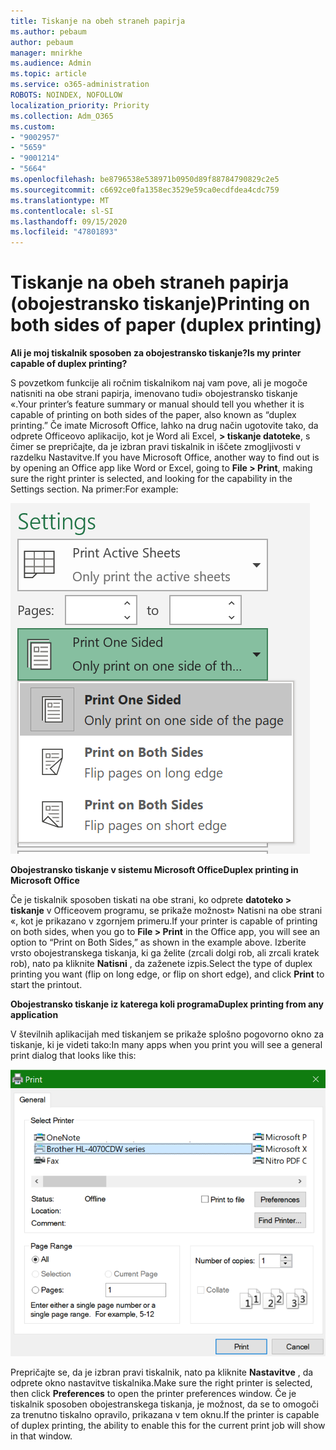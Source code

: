 ```yaml
---
title: Tiskanje na obeh straneh papirja
ms.author: pebaum
author: pebaum
manager: mnirkhe
ms.audience: Admin
ms.topic: article
ms.service: o365-administration
ROBOTS: NOINDEX, NOFOLLOW
localization_priority: Priority
ms.collection: Adm_O365
ms.custom:
- "9002957"
- "5659"
- "9001214"
- "5664"
ms.openlocfilehash: be8796538e538971b0950d89f88784790829c2e5
ms.sourcegitcommit: c6692ce0fa1358ec3529e59ca0ecdfdea4cdc759
ms.translationtype: MT
ms.contentlocale: sl-SI
ms.lasthandoff: 09/15/2020
ms.locfileid: "47801893"
---
```

# <a name="printing-on-both-sides-of-paper-duplex-printing"></a><span data-ttu-id="f617f-102">Tiskanje na obeh straneh papirja (obojestransko tiskanje)</span><span class="sxs-lookup"><span data-stu-id="f617f-102">Printing on both sides of paper (duplex printing)</span></span>

<span data-ttu-id="f617f-103">**Ali je moj tiskalnik sposoben za obojestransko tiskanje?**</span><span class="sxs-lookup"><span data-stu-id="f617f-103">**Is my printer capable of duplex printing?**</span></span>

<span data-ttu-id="f617f-104">S povzetkom funkcije ali ročnim tiskalnikom naj vam pove, ali je mogoče natisniti na obe strani papirja, imenovano tudi» obojestransko tiskanje «.</span><span class="sxs-lookup"><span data-stu-id="f617f-104">Your printer’s feature summary or manual should tell you whether it is capable of printing on both sides of the paper, also known as “duplex printing.”</span></span> <span data-ttu-id="f617f-105">Če imate Microsoft Office, lahko na drug način ugotovite tako, da odprete Officeovo aplikacijo, kot je Word ali Excel, **> tiskanje datoteke**, s čimer se prepričajte, da je izbran pravi tiskalnik in iščete zmogljivosti v razdelku Nastavitve.</span><span class="sxs-lookup"><span data-stu-id="f617f-105">If you have Microsoft Office, another way to find out is by opening an Office app like Word or Excel, going to **File > Print**, making sure the right printer is selected, and looking for the capability in the Settings section.</span></span> <span data-ttu-id="f617f-106">Na primer:</span><span class="sxs-lookup"><span data-stu-id="f617f-106">For example:</span></span> 

![Nastavitve tiskalnika](media/print-settings.png)

<span data-ttu-id="f617f-108">**Obojestransko tiskanje v sistemu Microsoft Office**</span><span class="sxs-lookup"><span data-stu-id="f617f-108">**Duplex printing in Microsoft Office**</span></span>

<span data-ttu-id="f617f-109">Če je tiskalnik sposoben tiskati na obe strani, ko odprete **datoteko > tiskanje** v Officeovem programu, se prikaže možnost» Natisni na obe strani «, kot je prikazano v zgornjem primeru.</span><span class="sxs-lookup"><span data-stu-id="f617f-109">If your printer is capable of printing on both sides, when you go to **File > Print** in the Office app, you will see an option to “Print on Both Sides,” as shown in the example above.</span></span>  <span data-ttu-id="f617f-110">Izberite vrsto obojestranskega tiskanja, ki ga želite (zrcali dolgi rob, ali zrcali kratek rob), nato pa kliknite **Natisni** , da zaženete izpis.</span><span class="sxs-lookup"><span data-stu-id="f617f-110">Select the type of duplex printing you want (flip on long edge, or flip on short edge), and click **Print** to start the printout.</span></span>

<span data-ttu-id="f617f-111">**Obojestransko tiskanje iz katerega koli programa**</span><span class="sxs-lookup"><span data-stu-id="f617f-111">**Duplex printing from any application**</span></span>

<span data-ttu-id="f617f-112">V številnih aplikacijah med tiskanjem se prikaže splošno pogovorno okno za tiskanje, ki je videti tako:</span><span class="sxs-lookup"><span data-stu-id="f617f-112">In many apps when you print you will see a general print dialog that looks like this:</span></span> 

![Pogovorno okno» Natisni «](media/print-dialog.png)

<span data-ttu-id="f617f-114">Prepričajte se, da je izbran pravi tiskalnik, nato pa kliknite **Nastavitve** , da odprete okno nastavitve tiskalnika.</span><span class="sxs-lookup"><span data-stu-id="f617f-114">Make sure the right printer is selected, then click **Preferences** to open the printer preferences window.</span></span> <span data-ttu-id="f617f-115">Če je tiskalnik sposoben obojestranskega tiskanja, je možnost, da se to omogoči za trenutno tiskalno opravilo, prikazana v tem oknu.</span><span class="sxs-lookup"><span data-stu-id="f617f-115">If the printer is capable of duplex printing, the ability to enable this for the current print job will show in that window.</span></span>
